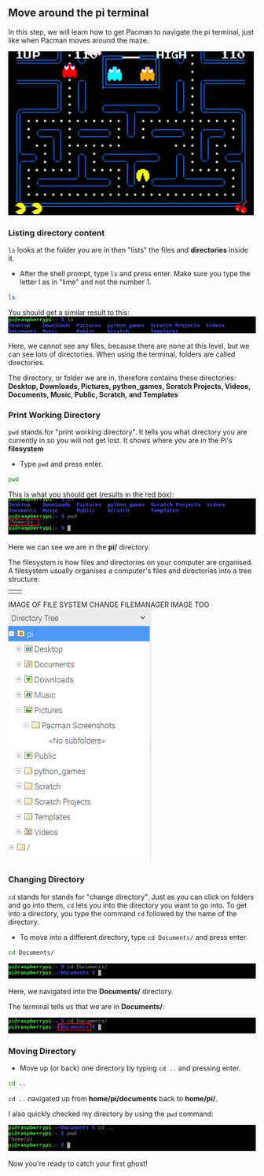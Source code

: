## Move around the pi terminal

In this step, we will learn how to get Pacman to navigate the pi terminal, just like when Pacman moves around the maze.

![Pacman Gif](images/pacmangiphy.gif)


### Listing directory content

`ls` looks at the folder you are in then "lists" the files and **directories** inside it.

+ After the shell prompt, type `ls` and press enter. Make sure you type the letter l as in "lime" and not the number 1.
```bash
ls
```
You should get a similar result to this:
![LS Command](images/lscommand.png)

Here, we cannot see any files, because there are none at this level, but we can see lots of directories. When using the terminal, folders are called directories.

The directory, or folder we are in, therefore contains these directories:
**Desktop, Downloads, Pictures, python_games, Scratch Projects, Videos, Documents, Music, Public, Scratch, and Templates**


### Print Working Directory

`pwd` stands for "print working directory". It tells you what directory you are currently in so you will not get lost. It shows where you are in the Pi's **filesystem**

+ Type `pwd` and press enter.
```bash
pwd
```
This is what you should get (results in the red box):
![PWD Command](images/pwdcommand.png)

Here we can see we are in the **pi/** directory.

The filesystem is how files and directories on your computer are organised. A filesystem usually organises a computer's files and directories into a tree structure:

|                                              |                                              |
| :------------------------------------------: | :------------------------------------------: |
|                                              |                                              |

IMAGE OF FILE SYSTEM CHANGE FILEMANAGER IMAGE TOO ![File Manager](images/filemanager.png)


### Changing Directory

`cd` stands for stands for "change directory". Just as you can click on folders and go into them, `cd` lets you into the directory you want to go into. To get into a directory, you type the command `cd` followed by the name of the directory.

+ To move into a different directory, type `cd Documents/` and press enter.
```bash
cd Documents/
```
![CD Documents](images/cddocuments.png)

Here, we navigated into the **Documents/** directory.

The terminal tells us that we are in **Documents/**:

![CD Documents path](images/cddocumentspath.png)


### Moving Directory

+ Move up (or back) one directory by typing `cd ..` and pressing enter.
```bash
cd ..
```
`cd ..` navigated up from **home/pi/documents** back to **home/pi/**.

I also quickly checked my directory by using the `pwd` command:

![CD DotDot Command](images/cddotdotcommand.png)

Now you're ready to catch your first ghost!
